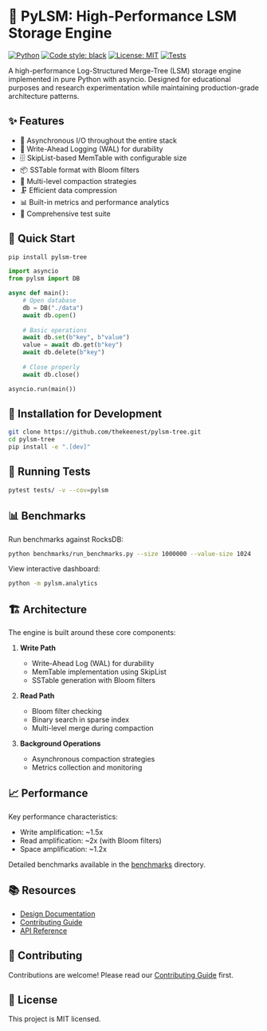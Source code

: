 # 🌳 PyLSM: High-Performance LSM Storage Engine

[![Python](https://img.shields.io/badge/python-3.11%2B-blue.svg)](https://www.python.org/downloads/)
[![Code style: black](https://img.shields.io/badge/code%20style-black-000000.svg)](https://github.com/psf/black)
[![License: MIT](https://img.shields.io/badge/License-MIT-yellow.svg)](https://opensource.org/licenses/MIT)
[![Tests](https://github.com/thekeenest/pylsm-tree/actions/workflows/tests.yml/badge.svg)](https://github.com/thekeenest/pylsm-tree/actions)

A high-performance Log-Structured Merge-Tree (LSM) storage engine implemented in pure Python with asyncio. Designed for educational purposes and research experimentation while maintaining production-grade architecture patterns.

## ✨ Features

- 🚀 Asynchronous I/O throughout the entire stack
- 📝 Write-Ahead Logging (WAL) for durability
- 🗄️ SkipList-based MemTable with configurable size
- 📦 SSTable format with Bloom filters
- 🔄 Multi-level compaction strategies
- 🗜️ Efficient data compression
- 📊 Built-in metrics and performance analytics
- 🧪 Comprehensive test suite

## 🚀 Quick Start

```bash
pip install pylsm-tree
```

```python
import asyncio
from pylsm import DB

async def main():
    # Open database
    db = DB("./data")
    await db.open()
    
    # Basic operations
    await db.set(b"key", b"value")
    value = await db.get(b"key")
    await db.delete(b"key")
    
    # Close properly
    await db.close()

asyncio.run(main())
```

## 🔧 Installation for Development

```bash
git clone https://github.com/thekeenest/pylsm-tree.git
cd pylsm-tree
pip install -e ".[dev]"
```

## 🧪 Running Tests

```bash
pytest tests/ -v --cov=pylsm
```

## 📊 Benchmarks

Run benchmarks against RocksDB:

```bash
python benchmarks/run_benchmarks.py --size 1000000 --value-size 1024
```

View interactive dashboard:

```bash
python -m pylsm.analytics
```

## 🏗️ Architecture

The engine is built around these core components:

1. **Write Path**
   - Write-Ahead Log (WAL) for durability
   - MemTable implementation using SkipList
   - SSTable generation with Bloom filters

2. **Read Path**
   - Bloom filter checking
   - Binary search in sparse index
   - Multi-level merge during compaction

3. **Background Operations**
   - Asynchronous compaction strategies
   - Metrics collection and monitoring

## 📈 Performance

Key performance characteristics:

- Write amplification: ~1.5x
- Read amplification: ~2x (with Bloom filters)
- Space amplification: ~1.2x

Detailed benchmarks available in the [benchmarks](./benchmarks) directory.

## 📚 Resources

- [Design Documentation](./docs/DESIGN.md)
- [Contributing Guide](./CONTRIBUTING.md)
- [API Reference](./docs/API.md)

## 🤝 Contributing

Contributions are welcome! Please read our [Contributing Guide](CONTRIBUTING.md) first.

## 📄 License

This project is MIT licensed.

